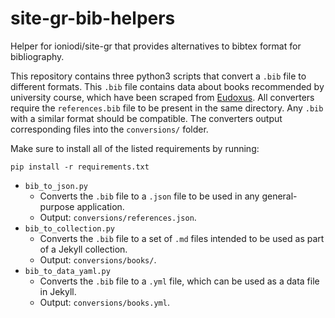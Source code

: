 # site-gr-bib-helpers
Helper for ioniodi/site-gr that provides alternatives to bibtex format for bibliography.

This repository contains three python3 scripts that convert a `.bib` file to different formats. This `.bib` file contains data about books recommended by university course, which have been scraped from [Eudoxus](https://eudoxus.gr/). All converters require the `references.bib` file to be present in the same directory. Any `.bib` with a similar format should be compatible. The converters output corresponding files into the `conversions/` folder.

Make sure to install all of the listed requirements by running:
```
pip install -r requirements.txt
```

* `bib_to_json.py` 
  - Converts the `.bib` file to a `.json` file to be used in any general-purpose application.
  - Output: `conversions/references.json`.
* `bib_to_collection.py` 
  - Converts the `.bib` file to a set of `.md` files intended to be used as part of a Jekyll collection. 
  - Output: `conversions/books/`.
* `bib_to_data_yaml.py`
  - Converts the `.bib` file to a `.yml` file, which can be used as a data file in Jekyll.
  - Output: `conversions/books.yml`.
